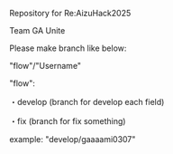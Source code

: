 Repository for Re:AizuHack2025

Team GA Unite

Please make branch like below:

"flow"/"Username"

"flow":

・develop (branch for develop each field)

・fix (branch for fix something)

example: "develop/gaaaami0307"